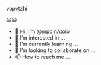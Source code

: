 vopvtzhi

😃😃
- 👋 Hi, I’m @mpoinAtoio
- 👀 I’m interested in ...
- 🌱 I’m currently learning ...
- 💞️ I’m looking to collaborate on ...
- 📫 How to reach me ...

<!---
mpoinAtoio/mpoinAtoio is a ✨ special ✨ repository because its `README.md` (this file) appears on your GitHub profile.
You can click the Preview link to take a look at your changes.
--->
